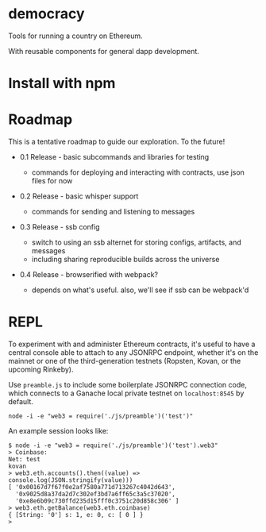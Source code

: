 democracy
=========

Tools for running a country on Ethereum.

With reusable components for general dapp development.

Install with npm
================

Roadmap
=======

This is a tentative roadmap to guide our exploration.
To the future!

* 0.1 Release - basic subcommands and libraries for testing
  * commands for deploying and interacting with contracts, use json files for now

* 0.2 Release - basic whisper support
  * commands for sending and listening to messages

* 0.3 Release - ssb config
  * switch to using an ssb alternet for storing configs, artifacts, and messages
  * including sharing reproducible builds across the universe

* 0.4 Release - browserified with webpack?
  * depends on what's useful. also, we'll see if ssb can be webpack'd

REPL
=======

To experiment with and administer Ethereum contracts, it's useful to have a central
console able to attach to any JSONRPC endpoint, whether it's on the mainnet or one
of the third-generation testnets (Ropsten, Kovan, or the upcoming Rinkeby).

Use `preamble.js` to include some boilerplate JSONRPC connection code, which
connects to a Ganache local private testnet on `localhost:8545` by default.

```
node -i -e "web3 = require('./js/preamble')('test')"
```

An example session looks like:

```
$ node -i -e "web3 = require('./js/preamble')('test').web3"
> Coinbase: 
Net: test
kovan
> web3.eth.accounts().then((value) => console.log(JSON.stringify(value))) 
[ '0x00167d7f67f0e2af7580a771d713267c4042d643',
  '0x9025d8a37da2d7c302ef3bd7a6ff65c3a5c37020',
  '0xe8e6b09c730ffd235d15fff0c3751c20d858c306' ]
> web3.eth.getBalance(web3.eth.coinbase)
{ [String: '0'] s: 1, e: 0, c: [ 0 ] }
>
```
